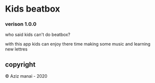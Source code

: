 # Kids beatbox

### verison 1.0.0

who said kids can't do beatbox?

with this app kids can enjoy there time making some music and learning new lettres

## copyright

&copy; Aziz manai - 2020
